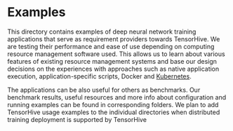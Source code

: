 # Examples
This directory contains examples of deep neural network training applications that serve as
requirement providers towards TensorHive. We are testing their performance and ease of use depending
on computing resource management software used. This allows us to learn about various features of
existing resource management systems and base our design decisions on the experiences with approaches
such as native application execution, application-specific scripts, Docker and 
[Kubernetes](https://gist.github.com/PiotrowskiD/1e3f659a8ac7db1c2ca02ba0ae5fcfaf).  

The applications can be also useful for others as benchmarks. Our benchmark results, useful resources
and more info about configuration and running examples can be found in corresponding folders.
We plan to add TensorHive usage examples to the individual directories when distributed training deployment
is supported by TensorHive
 



